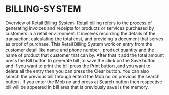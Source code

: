 # BILLING-SYSTEM
Overview of Retail Billing System-
Retail billing refers to the process of generating invoices and receipts for products or services purchased by customers in a retail environment. It involves recording the details of the transaction, calculating the total cost, and providing a document that serves as proof of purchase.
This Retail Billing System work on entry from  the customer detail like name and phone number , product quantity and the name of product that customer that can by. After that it add the total amount press the Bill button to generate bill ,to save the  click on the Save button and if you want to print the bill press the Print button ,and you want to delete all the entry then you can press the Clear button. You can also search the previous bill through enterd the Mob no on previous the search button . If you enter the Mob no and press at Search button then respective bill will be appeared in bill area that is previously save is the memory.

